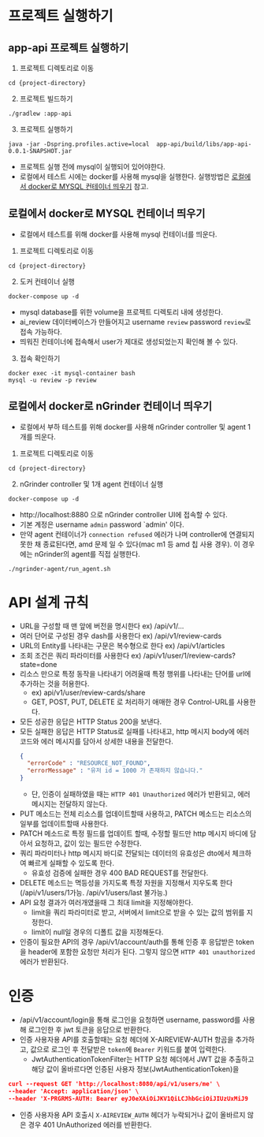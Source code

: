 # 프로젝트 실행하기

## app-api 프로젝트 실행하기

1. 프로젝트 디렉토리로 이동

```shell
cd {project-directory}
```

2. 프로젝트 빌드하기

```shell
./gradlew :app-api
```

3. 프로젝트 실행하기

```shell
java -jar -Dspring.profiles.active=local  app-api/build/libs/app-api-0.0.1-SNAPSHOT.jar
```

- 프로젝트 실행 전에 mysql이 실행되어 있어야한다.
- 로컬에서 테스트 시에는 docker를 사용해 mysql을 실행한다. 실행방법은 [로컬에서 docker로 MYSQL 컨테이너 띄우기](#로컬에서-docker로-mysql-컨테이너-띄우기) 참고.

## 로컬에서 docker로 MYSQL 컨테이너 띄우기

- 로컬에서 테스트를 위해 docker를 사용해 mysql 컨테이너를 띄운다.

1. 프로젝트 디렉토리로 이동

```shell
cd {project-directory}
```

2. 도커 컨테이너 실행

```shell
docker-compose up -d
```

- mysql database를 위한 volume을 프로젝트 디렉토리 내에 생성한다.
- ai_review 데이터베이스가 만들어지고 username `review` password `review`로 접속 가능하다.
- 띄워진 컨테이너에 접속해서 user가 제대로 생성되었는지 확인해 볼 수 있다.

3. 접속 확인하기

```shell
docker exec -it mysql-container bash
mysql -u review -p review
```

## 로컬에서 docker로 nGrinder 컨테이너 띄우기

- 로컬에서 부하 테스트를 위해 docker를 사용해 nGrinder controller 및 agent 1개를 띄운다.

1. 프로젝트 디렉토리로 이동

```shell
cd {project-directory}
```

2. nGrinder controller 및 1개 agent 컨테이너 실행

```shell
docker-compose up -d
```

- http://localhost:8880 으로 nGrinder controller UI에 접속할 수 있다.
- 기본 계정은 username `admin` password `admin' 이다.
- 만약 agent 컨테이너가 `connection refused` 에러가 나며 controller에 연결되지 못한 채 종료된다면, amd 문제 일 수 있다(mac m1 등 amd 칩 사용 경우). 이 경우에는
  nGrinder의 agent를 직접 실행한다.

``` 
./ngrinder-agent/run_agent.sh
```

# API 설계 규칙

- URL을 구성할 때 맨 앞에 버전을 명시한다 ex) /api/v1/...
- 여러 단어로 구성된 경우 dash를 사용한다 ex) /api/v1/review-cards
- URL의 Entity를 나타내는 구문은 복수형으로 한다 ex) /api/v1/articles
- 조회 조건은 쿼리 파라미터를 사용한다 ex) /api/v1/user/1/review-cards?state=done
- 리소스 만으로 특정 동작을 나타내기 어려울때 특정 행위를 나타내는 단어를 url에 추가하는 것을 허용한다.
    - ex) api/v1/user/review-cards/share
    - GET, POST, PUT, DELETE 로 처리하기 애매한 경우 Control-URL를 사용한다.
- 모든 성공한 응답은 HTTP Status 200을 보낸다.
- 모든 실패한 응답은 HTTP Status로 실패를 나타내고, http 메시지 body에 에러 코드와 에러 메시지를 담아서 상세한 내용을 전달한다.
    ```json
    {
      "errorCode" : "RESOURCE_NOT_FOUND",
      "errorMessage" : "유저 id = 1000 가 존재하지 않습니다."
    }
    ```
    - 단, 인증이 실패하였을 때는 ```HTTP 401 Unauthorized``` 에러가 반환되고, 에러 메시지는 전달하지 않는다.
- PUT 메소드는 전체 리소스를 업데이트할때 사용하고, PATCH 메소드는 리소스의 일부를 업데이트할때 사용한다.
- PATCH 메소드로 특정 필드를 업데이트 할때, 수정할 필드만 http 메시지 바디에 담아서 요청하고, 값이 있는 필드만 수정한다.
- 쿼리 파라미터나 http 메시지 바디로 전달되는 데이터의 유효성은 dto에서 체크하여 빠르게 실패할 수 있도록 한다.
    - 유효성 검증에 실패한 경우 400 BAD REQUEST를 전달한다.
- DELETE 메소드는 멱등성을 가지도록 특정 자원을 지정해서 지우도록 한다(/api/v1/users/1가능. /api/v1/users/last 불가능.)
- API 요청 결과가 여러개였을때 그 최대 limit을 지정해야한다.
    - limit을 쿼리 파라미터로 받고, 서버에서 limit으로 받을 수 있는 값의 범위를 지정한다.
    - limit이 null일 경우의 디폴트 값을 지정해둔다.
- 인증이 필요한 API의 경우 /api/v1/account/auth를 통해 인증 후 응답받은 token을 header에 포함한 요청만 처리가 된다. 그렇지 않으면 ```HTTP 401 unauthorized```
  에러가 반환된다.

# 인증
- /api/v1/account/login을 통해 로그인을 요청하면 username, password를 사용해 로그인한 후 jwt 토큰을 응답으로 반환한다.
- 인증 사용자용 API를 호출할때는 요청 헤더에 X-AIREVIEW-AUTH 항곰을 추가하고, 값으로 로그인 후 전달받은 `token`에 `Bearer` 키워드를 붙여 입력한다.
  - JwtAuthenticationTokenFilter는 HTTP 요청 헤더에서 JWT 값을 추출하고 해당 값이 올바르다면 인증된 사용자 정보(JwtAuthenticationToken)을
```json
curl --request GET 'http://localhost:8080/api/v1/users/me' \
--header 'Accept: application/json' \
--header 'X-PRGRMS-AUTH: Bearer eyJ0eXAiOiJKV1QiLCJhbGciOiJIUzUxMiJ9
```

- 인증 사용자용 API 호출시 ```X-AIREVIEW_AUTH``` 헤더가 누락되거나 값이 올바르지 않은 경우 401 UnAuthorized 에러를 반환한다.